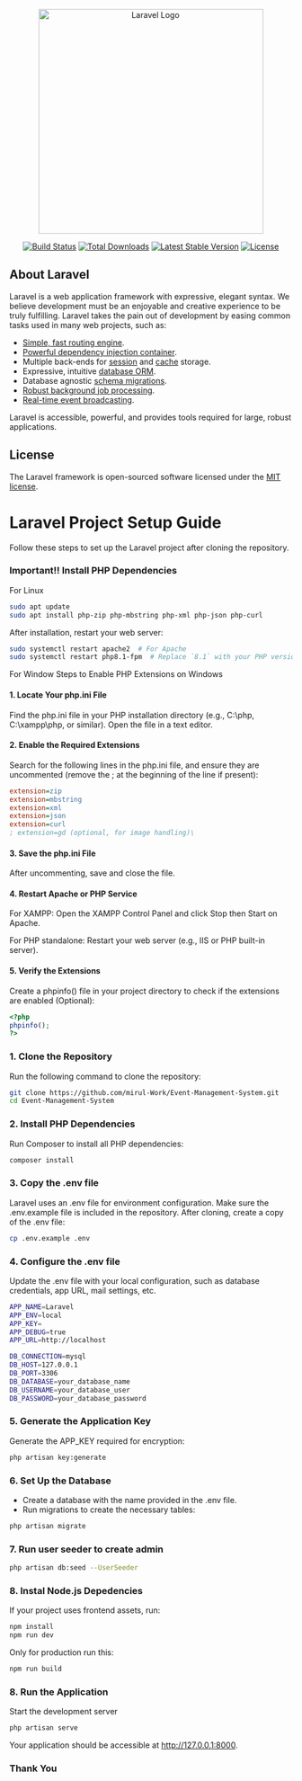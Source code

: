 <p align="center"><a href="https://laravel.com" target="_blank"><img src="https://raw.githubusercontent.com/laravel/art/master/logo-lockup/5%20SVG/2%20CMYK/1%20Full%20Color/laravel-logolockup-cmyk-red.svg" width="400" alt="Laravel Logo"></a></p>

<p align="center">
<a href="https://github.com/laravel/framework/actions"><img src="https://github.com/laravel/framework/workflows/tests/badge.svg" alt="Build Status"></a>
<a href="https://packagist.org/packages/laravel/framework"><img src="https://img.shields.io/packagist/dt/laravel/framework" alt="Total Downloads"></a>
<a href="https://packagist.org/packages/laravel/framework"><img src="https://img.shields.io/packagist/v/laravel/framework" alt="Latest Stable Version"></a>
<a href="https://packagist.org/packages/laravel/framework"><img src="https://img.shields.io/packagist/l/laravel/framework" alt="License"></a>
</p>

## About Laravel

Laravel is a web application framework with expressive, elegant syntax. We believe development must be an enjoyable and creative experience to be truly fulfilling. Laravel takes the pain out of development by easing common tasks used in many web projects, such as:

-   [Simple, fast routing engine](https://laravel.com/docs/routing).
-   [Powerful dependency injection container](https://laravel.com/docs/container).
-   Multiple back-ends for [session](https://laravel.com/docs/session) and [cache](https://laravel.com/docs/cache) storage.
-   Expressive, intuitive [database ORM](https://laravel.com/docs/eloquent).
-   Database agnostic [schema migrations](https://laravel.com/docs/migrations).
-   [Robust background job processing](https://laravel.com/docs/queues).
-   [Real-time event broadcasting](https://laravel.com/docs/broadcasting).

Laravel is accessible, powerful, and provides tools required for large, robust applications.

## License

The Laravel framework is open-sourced software licensed under the [MIT license](https://opensource.org/licenses/MIT).

# Laravel Project Setup Guide

Follow these steps to set up the Laravel project after cloning the repository.

### **Important!! Install PHP Dependencies**

For Linux

```bash
sudo apt update
sudo apt install php-zip php-mbstring php-xml php-json php-curl
```

After installation, restart your web server:

```bash
sudo systemctl restart apache2  # For Apache
sudo systemctl restart php8.1-fpm  # Replace `8.1` with your PHP version for Nginx
```

For Window
Steps to Enable PHP Extensions on Windows

#### 1. **Locate Your php.ini File**
Find the php.ini file in your PHP installation directory (e.g., C:\php, C:\xampp\php, or similar).
Open the file in a text editor.

#### 2. **Enable the Required Extensions**

Search for the following lines in the php.ini file, and ensure they are uncommented (remove the ; at the beginning of the line if present):
```ini
extension=zip
extension=mbstring
extension=xml
extension=json
extension=curl
; extension=gd (optional, for image handling)\
```
#### 3. **Save the php.ini File**

After uncommenting, save and close the file.

#### 4. **Restart Apache or PHP Service**

For XAMPP: Open the XAMPP Control Panel and click Stop then Start on Apache.

For PHP standalone: Restart your web server (e.g., IIS or PHP built-in server).

#### 5. **Verify the Extensions**

Create a phpinfo() file in your project directory to check if the extensions are enabled (Optional):

```php
<?php
phpinfo();
?>
```


### 1. **Clone the Repository**
Run the following command to clone the repository:
```bash
git clone https://github.com/mirul-Work/Event-Management-System.git
cd Event-Management-System
````

### 2. **Install PHP Dependencies**

Run Composer to install all PHP dependencies:

```bash
composer install
```

### 3. **Copy the .env file**

Laravel uses an .env file for environment configuration. Make sure the .env.example file is included in the repository. After cloning, create a copy of the .env file:

```bash
cp .env.example .env
```

### 4. **Configure the .env file**

Update the .env file with your local configuration, such as database credentials, app URL, mail settings, etc.

```bash
APP_NAME=Laravel
APP_ENV=local
APP_KEY=
APP_DEBUG=true
APP_URL=http://localhost

DB_CONNECTION=mysql
DB_HOST=127.0.0.1
DB_PORT=3306
DB_DATABASE=your_database_name
DB_USERNAME=your_database_user
DB_PASSWORD=your_database_password
```

### 5. **Generate the Application Key**

Generate the APP_KEY required for encryption:

```bash
php artisan key:generate
```

### 6. **Set Up the Database**

-   Create a database with the name provided in the .env file.
-   Run migrations to create the necessary tables:

```bash
php artisan migrate
```

### 7. **Run user seeder to create admin**

```bash
php artisan db:seed --UserSeeder
```

### 8. **Instal Node.js Depedencies**

If your project uses frontend assets, run:

```bash
npm install
npm run dev
```

Only for production run this:

```bash
npm run build
```

### 8. **Run the Application**

Start the development server

```bash
php artisan serve
```

Your application should be accessible at http://127.0.0.1:8000.

### Thank You
